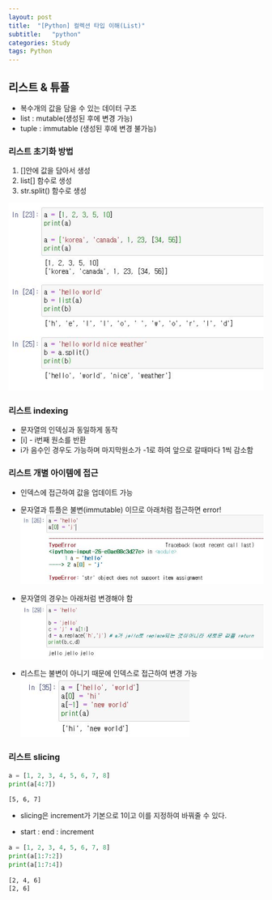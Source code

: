 ```yaml
---
layout: post
title:  "[Python] 컬렉션 타입 이해(List)"
subtitle:   "python"
categories: Study
tags: Python
---
```


## 리스트 & 튜플
- 복수개의 값을 담을 수 있는 데이터 구조
- list : mutable(생성된 후에 변경 가능)
- tuple : immutable (생성된 후에 변경 불가능)

### 리스트 초기화 방법
1.  []안에 값을 담아서 생성
2.  list[] 함수로 생성
3.  str.split() 함수로 생성

![Alt text](/assets/img/Study/python/list.JPG)

### 리스트 indexing
- 문자열의 인덱싱과 동일하게 동작
- [i] - i번째 원소를 반환
- i가 음수인 경우도 가능하며 마지막원소가 -1로 하여 앞으로 갈때마다 1씩 감소함

### 리스트 개별 아이템에 접근
- 인덱스에 접근하여 값을 업데이트 가능

- 문자열과 튜플은 불변(immutable) 이므로 아래처럼 접근하면 error! <br>
![Alt text](/assets/img/Study/python/immutable.JPG)

- 문자열의 경우는 아래처럼 변경해야 함<br>
![Alt text](/assets/img/Study/python/replace.JPG)

- 리스트는 불변이 아니기 때문에 인덱스로 접근하여 변경 가능<br>
![Alt text](/assets/img/Study/python/replace2.JPG)

### 리스트 slicing

```python
a = [1, 2, 3, 4, 5, 6, 7, 8]
print(a[4:7])
```
```
[5, 6, 7]
```

* slicing은 increment가 기본으로 1이고 이를 지정하여 바꿔줄 수 있다.
- start : end : increment
```python 
a = [1, 2, 3, 4, 5, 6, 7, 8]
print(a[1:7:2])
print(a[1:7:4])
```
```
[2, 4, 6]
[2, 6]
```
